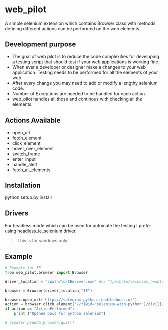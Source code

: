 
# web_pilot

A simple selenium extension which contains Browser class with methods defining different actions can be performed on the web elements.

## Development purpose

- The goal of web pilot is to reduce the code complexities for developing a testing script that should test if your web applications is working fine.
- When ever a developer or designer make a changes to your web application. Testing needs to be performed for all the elements of your web.
- After every change you may need to add or modify a lengthy selenium code.
- Number of Exceptions are needed to be handled for each action.
- web_pilot handles all those and continous with checking all the elements.

## Actions Available

- open_url
- fetch_element
- click_element
- hover_over_element
- switch_frame
- enter_input
- handle_alert
- fetch_all_elements

## Installation

python setup.py install

## Drivers

For headless mode which can be used for automate the testing I prefer using [headless_ie_selenium](https://github.com/kybu/headless-selenium-for-win/releases) driver.

>This is for windows only.

## Example

``` python
# Example for IE
from web_pilot.browser import Browser

driver_location = "/path/to/IEdriver.exe" #or "/path/to/selenium_headless_ie.exe"

browser = Browser(driver_location,"IE")

browser.open_url('https://selenium-python.readthedocs.io/')
action = browser.click_element('//*[@id="selenium-with-python"]/div[2]/ul/li[1]/a',"Unable to click on element")
if action == "ActionPerformed":
    print ("Opened Docs for python selenium")

# browser.psuedo_browser.quit()
```